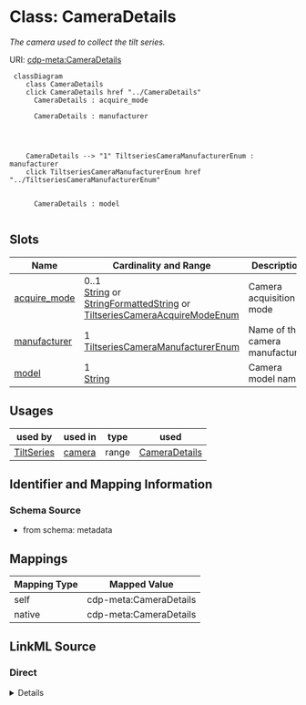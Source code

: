 

# Class: CameraDetails


_The camera used to collect the tilt series._





URI: [cdp-meta:CameraDetails](metadataCameraDetails)






```mermaid
 classDiagram
    class CameraDetails
    click CameraDetails href "../CameraDetails"
      CameraDetails : acquire_mode

      CameraDetails : manufacturer




    CameraDetails --> "1" TiltseriesCameraManufacturerEnum : manufacturer
    click TiltseriesCameraManufacturerEnum href "../TiltseriesCameraManufacturerEnum"


      CameraDetails : model


```




<!-- no inheritance hierarchy -->


## Slots

| Name | Cardinality and Range | Description | Inheritance |
| ---  | --- | --- | --- |
| [acquire_mode](acquire_mode.md) | 0..1 <br/> [String](String.md)&nbsp;or&nbsp;<br />[StringFormattedString](StringFormattedString.md)&nbsp;or&nbsp;<br />[TiltseriesCameraAcquireModeEnum](TiltseriesCameraAcquireModeEnum.md) | Camera acquisition mode | direct |
| [manufacturer](manufacturer.md) | 1 <br/> [TiltseriesCameraManufacturerEnum](TiltseriesCameraManufacturerEnum.md) | Name of the camera manufacturer | direct |
| [model](model.md) | 1 <br/> [String](String.md) | Camera model name | direct |





## Usages

| used by | used in | type | used |
| ---  | --- | --- | --- |
| [TiltSeries](TiltSeries.md) | [camera](camera.md) | range | [CameraDetails](CameraDetails.md) |






## Identifier and Mapping Information







### Schema Source


* from schema: metadata




## Mappings

| Mapping Type | Mapped Value |
| ---  | ---  |
| self | cdp-meta:CameraDetails |
| native | cdp-meta:CameraDetails |







## LinkML Source

<!-- TODO: investigate https://stackoverflow.com/questions/37606292/how-to-create-tabbed-code-blocks-in-mkdocs-or-sphinx -->

### Direct

<details>
```yaml
name: CameraDetails
description: The camera used to collect the tilt series.
from_schema: metadata
attributes:
  acquire_mode:
    name: acquire_mode
    description: Camera acquisition mode
    from_schema: metadata
    exact_mappings:
    - cdp-common:tiltseries_camera_acquire_mode
    rank: 1000
    alias: acquire_mode
    owner: CameraDetails
    domain_of:
    - CameraDetails
    inlined: true
    inlined_as_list: true
    pattern: (^[ ]*\{[a-zA-Z0-9_-]+\}[ ]*$)|(^counting$)|(^superresolution$)|(^linear$)|(^cds$)
    any_of:
    - range: StringFormattedString
    - range: tiltseries_camera_acquire_mode_enum
  manufacturer:
    name: manufacturer
    description: Name of the camera manufacturer
    from_schema: metadata
    exact_mappings:
    - cdp-common:tiltseries_camera_manufacturer
    rank: 1000
    alias: manufacturer
    owner: CameraDetails
    domain_of:
    - CameraDetails
    - MicroscopeDetails
    range: tiltseries_camera_manufacturer_enum
    required: true
    inlined: true
    inlined_as_list: true
    pattern: (^Gatan$)|(^GATAN$)|(^FEI$)|(^TFS$)
  model:
    name: model
    description: Camera model name
    from_schema: metadata
    exact_mappings:
    - cdp-common:tiltseries_camera_model
    rank: 1000
    alias: model
    owner: CameraDetails
    domain_of:
    - CameraDetails
    - MicroscopeDetails
    range: string
    required: true
    inlined: true
    inlined_as_list: true

```
</details>

### Induced

<details>
```yaml
name: CameraDetails
description: The camera used to collect the tilt series.
from_schema: metadata
attributes:
  acquire_mode:
    name: acquire_mode
    description: Camera acquisition mode
    from_schema: metadata
    exact_mappings:
    - cdp-common:tiltseries_camera_acquire_mode
    rank: 1000
    alias: acquire_mode
    owner: CameraDetails
    domain_of:
    - CameraDetails
    range: string
    inlined: true
    inlined_as_list: true
    pattern: (^[ ]*\{[a-zA-Z0-9_-]+\}[ ]*$)|(^counting$)|(^superresolution$)|(^linear$)|(^cds$)
    any_of:
    - range: StringFormattedString
    - range: tiltseries_camera_acquire_mode_enum
  manufacturer:
    name: manufacturer
    description: Name of the camera manufacturer
    from_schema: metadata
    exact_mappings:
    - cdp-common:tiltseries_camera_manufacturer
    rank: 1000
    alias: manufacturer
    owner: CameraDetails
    domain_of:
    - CameraDetails
    - MicroscopeDetails
    range: tiltseries_camera_manufacturer_enum
    required: true
    inlined: true
    inlined_as_list: true
    pattern: (^Gatan$)|(^GATAN$)|(^FEI$)|(^TFS$)
  model:
    name: model
    description: Camera model name
    from_schema: metadata
    exact_mappings:
    - cdp-common:tiltseries_camera_model
    rank: 1000
    alias: model
    owner: CameraDetails
    domain_of:
    - CameraDetails
    - MicroscopeDetails
    range: string
    required: true
    inlined: true
    inlined_as_list: true

```
</details>
